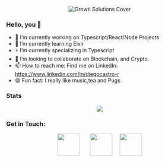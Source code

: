 <p align="center">
<img src="https://media-exp1.licdn.com/dms/image/C4D16AQG-x02XKmtiiQ/profile-displaybackgroundimage-shrink_350_1400/0/1618612559034?e=1623888000&v=beta&t=uoUl7SP2c-qBKpBT8zMBo8llJVi05NjgMa2yyQj3Gv8" alt="Growti Solutions Cover"/>
</p>


### Hello, you 👋
- 🔭 I’m currently working on Typescript/React/Node Projects
- 🌱 I’m currently learning Elxir
- ⚡ I’m currently specializing in Typescript
- 👯 I’m looking to collaborate on Blockchain, and Crypto.
- 📫 How to reach me: Find me on LinkedIn: https://www.linkedin.com/in/diegocastro-r
- 😄 Fun fact: I really like music,tea and Pugs

### Stats
<p align="center">
<img src="https://github-readme-stats.vercel.app/api?username=DiegoCastro-R&show_icons=true&theme=dark"/>
<igm src="https://github-readme-stats.vercel.app/api/top-langs/?username=DiegoCastro-R&layout=compact&theme=dark"/>
</p>

### Get in Touch:

<p align="center">
  <a href="https://www.linkedin.com/in/diegocastro-r/"><img src="https://logosmarcas.net/wp-content/uploads/2020/04/Linkedin-Logo.png" height="60px"/></a> &nbsp &nbsp &nbsp
  <a href="https://discordapp.com/users/496067946829971467/"><img src="https://logodownload.org/wp-content/uploads/2017/11/discord-logo-1.png" height="60px"/></a>
  &nbsp &nbsp
  <a href="mailto:diego.rodrigues@growtisolutions.com"><img src="https://img.icons8.com/cotton/2x/open-envelope--v1.png" height="60px"/></a>

  
</p>
